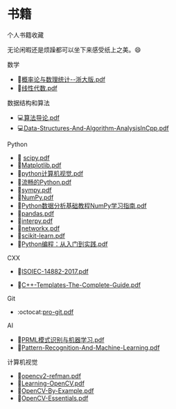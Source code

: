 # 书籍
个人书籍收藏

无论闲暇还是烦躁都可以坐下来感受纸上之美。:smile:

数学

* :triangular_ruler:[概率论与数理统计--浙大版.pdf](https://github.com/SuperCV/Book/blob/master/数学/概率论与数理统计--浙大版.pdf)
* :triangular_ruler:[线性代数.pdf](https://github.com/SuperCV/Book/blob/master/数学/线性代数.pdf)

数据结构和算法

* :computer:[算法导论.pdf](https://github.com/SuperCV/Book/blob/master/数据结构和算法/算法导论.pdf)
* :computer:[Data-Structures-And-Algorithm-AnalysisInCpp.pdf](https://github.com/SuperCV/Book/blob/master/数据结构和算法/Data-Structures-And-Algorithm-AnalysisInCpp.pdf)


Python
* :snake: [scipy.pdf](https://github.com/SuperCV/Book/blob/master/Python/scipy.pdf)
* :snake:[Matplotlib.pdf](https://github.com/SuperCV/Book/blob/master/Python/Matplotlib.pdf)
* :snake:[python计算机视觉.pdf](https://github.com/SuperCV/Book/blob/master/Python/python计算机视觉.pdf)
* :snake:[流畅的Python.pdf](https://github.com/SuperCV/Book/blob/master/Python/流畅的Python.pdf)
* :snake:[sympy.pdf](https://github.com/SuperCV/Book/blob/master/Python/sympy.pdf)
* :snake:[NumPy.pdf](https://github.com/SuperCV/Book/blob/master/Python/NumPy.pdf)
* :snake:[Python数据分析基础教程NumPy学习指南.pdf](https://github.com/SuperCV/Book/blob/master/Python/Python数据分析基础教程NumPy学习指南.pdf)
* :snake:[pandas.pdf](https://github.com/SuperCV/Book/blob/master/Python/pandas.pdf)
* :snake:[interpy.pdf](https://github.com/SuperCV/Book/blob/master/Python/interpy.pdf)
* :snake:[networkx.pdf](https://github.com/SuperCV/Book/blob/master/Python/networkx.pdf)
* :snake:[scikit-learn.pdf](https://github.com/SuperCV/Book/blob/master/Python/scikit-learn.pdf)
* :snake:[Python编程：从入门到实践.pdf](https://github.com/SuperCV/Book/blob/master/Python/Python编程：从入门到实践.pdf)

CXX

* :rose:[ISOIEC-14882-2017.pdf](https://github.com/SuperCV/Book/blob/master/CXX/ISOIEC-14882-2017.pdf)

* :rose:[C++-Templates-The-Complete-Guide.pdf](https://github.com/SuperCV/Book/blob/master/CXX/C++-Templates-The-Complete-Guide.pdf)

Git

* :octocat:[pro-git.pdf](https://github.com/SuperCV/Book/blob/master/Git/pro-git.pdf)

AI

* :runner:[PRML模式识别与机器学习.pdf](https://github.com/SuperCV/Book/blob/master/AI/PRML模式识别与机器学习.pdf)
* :runner:[Pattern-Recognition-And-Machine-Learning.pdf](https://github.com/SuperCV/Book/blob/master/AI/Pattern-Recognition-And-Machine-Learning.pdf)

计算机视觉

* :see_no_evil:[opencv2-refman.pdf](https://github.com/SuperCV/Book/blob/master/计算机视觉/opencv2-refman.pdf)
* :see_no_evil:[Learning-OpenCV.pdf](https://github.com/SuperCV/Book/blob/master/计算机视觉/Learning-OpenCV.pdf)
* :see_no_evil:[OpenCV-By-Example.pdf](https://github.com/SuperCV/Book/blob/master/计算机视觉/OpenCV-By-Example.pdf)
* :see_no_evil:[OpenCV-Essentials.pdf](https://github.com/SuperCV/Book/blob/master/计算机视觉/OpenCV-Essentials.pdf)


